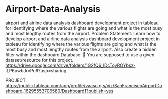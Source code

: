 # Airport-Data-Analysis
airport and airline data analysis dashboard development project in tableau for identifying where the various flights are going and what is the most busy and most lengthy routes from the airport.
Problem Statement:
Learn how to develop airport and airline data analysis dashboard development project in
tableau for identifying where the various flights are going and what is the most busy and
most lengthy routes from the airport. Also create a hidden filter within the dashboard
Database:
 You are supposed to use a given dataset/resource for this project.
https://drive.google.com/drive/folders/1G2fQ6_lDcToyROYbsz-
ILP6uwbJrvPu6?usp=sharing





PROJECT:
https://public.tableau.com/app/profile/vaasu.g.s/viz/SanFranciscoAirportDashboard_16295553706580/Dashboard1?publish=yes
